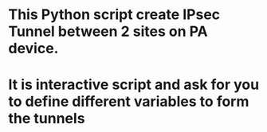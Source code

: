 # This Python script create IPsec Tunnel between 2 sites on PA device.
# It is interactive script and ask for you to define different variables to form the tunnels
